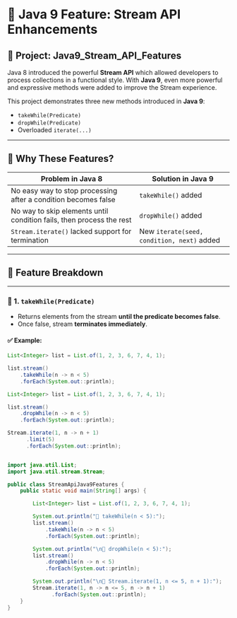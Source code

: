 # 🔁 Java 9 Feature: Stream API Enhancements

## 📘 Project: Java9_Stream_API_Features

Java 8 introduced the powerful **Stream API** which allowed developers to process collections in a functional style. With **Java 9**, even more powerful and expressive methods were added to improve the Stream experience.

This project demonstrates three new methods introduced in **Java 9**:

- `takeWhile(Predicate)`
- `dropWhile(Predicate)`
- Overloaded `iterate(...)`

---

## 🚀 Why These Features?

| Problem in Java 8 | Solution in Java 9 |
|-------------------|--------------------|
| No easy way to stop processing after a condition becomes false | `takeWhile()` added |
| No way to skip elements until condition fails, then process the rest | `dropWhile()` added |
| `Stream.iterate()` lacked support for termination | New `iterate(seed, condition, next)` added |

---

## 🧠 Feature Breakdown

---

### 📌 1. `takeWhile(Predicate)`

- Returns elements from the stream **until the predicate becomes false**.
- Once false, stream **terminates immediately**.

#### ✅ Example:

```java
List<Integer> list = List.of(1, 2, 3, 6, 7, 4, 1);

list.stream()
    .takeWhile(n -> n < 5)
    .forEach(System.out::println);

List<Integer> list = List.of(1, 2, 3, 6, 7, 4, 1);

list.stream()
    .dropWhile(n -> n < 5)
    .forEach(System.out::println);

Stream.iterate(1, n -> n + 1)
      .limit(5)
      .forEach(System.out::println);


import java.util.List;
import java.util.stream.Stream;

public class StreamApiJava9Features {
    public static void main(String[] args) {

        List<Integer> list = List.of(1, 2, 3, 6, 7, 4, 1);

        System.out.println("🔹 takeWhile(n < 5):");
        list.stream()
            .takeWhile(n -> n < 5)
            .forEach(System.out::println);

        System.out.println("\n🔹 dropWhile(n < 5):");
        list.stream()
            .dropWhile(n -> n < 5)
            .forEach(System.out::println);

        System.out.println("\n🔹 Stream.iterate(1, n <= 5, n + 1):");
        Stream.iterate(1, n -> n <= 5, n -> n + 1)
              .forEach(System.out::println);
    }
}
